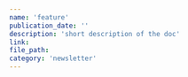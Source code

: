 ```yaml
---
name: 'feature'
publication_date: ''
description: 'short description of the doc'
link:
file_path:
category: 'newsletter'
---
```

